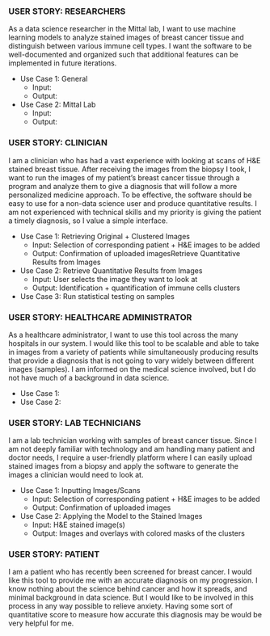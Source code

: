 ### USER STORY: RESEARCHERS

As a data science researcher in the Mittal lab, I want to use machine learning models to analyze stained images of breast cancer tissue and distinguish between various immune cell types. I want the software to be well-documented and organized such that additional features can be implemented in future iterations.
  - Use Case 1: General
      - Input:
      - Output:
  - Use Case 2: Mittal Lab
      - Input:
      - Output:



### USER STORY: CLINICIAN

I am a clinician who has had a vast experience with looking at scans of H&E stained breast tissue. After receiving the images from the biopsy I took, I want to run the images of my patient’s breast cancer tissue through a program and analyze them to give a diagnosis that will follow a more personalized medicine approach. To be effective, the software should be easy to use for a non-data science user and produce quantitative results. I am not experienced with technical skills and my priority is giving the patient a timely diagnosis, so I value a simple interface.
  - Use Case 1: Retrieving Original + Clustered Images 
      - Input: Selection of corresponding patient + H&E images to be added
      - Output: Confirmation of uploaded imagesRetrieve Quantitative Results from Images
  - Use Case 2: Retrieve Quantitative Results from Images
      - Input: User selects the image they want to look at
      - Output: Identification + quantification of immune cells clusters
  - Use Case 3: Run statistical testing on samples



### USER STORY: HEALTHCARE ADMINISTRATOR
As a healthcare administrator, I want to use this tool across the many hospitals in our system. I would like this tool to be scalable and able to take in images from a variety of patients while simultaneously producing results that provide a diagnosis that is not going to vary widely between different images (samples). I am informed on the medical science involved, but I do not have much of a background in data science. 
  - Use Case 1: 
  - Use Case 2:



### USER STORY: LAB TECHNICIANS 
I am a lab technician working with samples of breast cancer tissue. Since I am not deeply familiar with technology and am handling many patient and doctor needs, I require a user-friendly platform where I can easily upload stained images from a biopsy and apply the software to generate the images a clinician would need to look at.
  - Use Case 1: Inputting Images/Scans
      - Input: Selection of corresponding patient + H&E images to be added
      - Output: Confirmation of uploaded images
  - Use Case 2: Applying the Model to the Stained Images
      - Input: H&E stained image(s)
      - Output: Images and overlays with colored masks of the clusters



  ### USER STORY: PATIENT

  I am a patient who has recently been screened for breast cancer. I would like this tool to provide me with an accurate diagnosis on my progression. I know nothing about the science behind cancer and how it spreads, and minimal background in data science. But I would like to be involved in this process in any way possible to relieve anxiety. Having some sort of quantitative score to measure how accurate this diagnosis may be would be very helpful for me.


